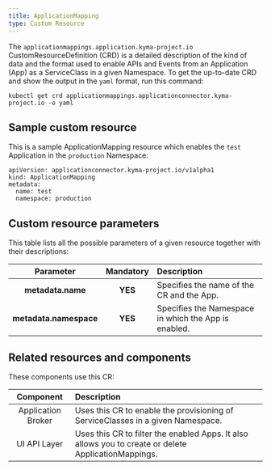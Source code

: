```yaml
---
title: ApplicationMapping
type: Custom Resource
---
```


The `applicationmappings.application.kyma-project.io` CustomResourceDefinition (CRD) is a detailed description of the kind of data and the format used to enable APIs and Events from an Application (App) as a ServiceClass in a given Namespace. To get the up-to-date CRD and show the output in the `yaml` format, run this command:

```
kubectl get crd applicationmappings.applicationconnector.kyma-project.io -o yaml
```

## Sample custom resource

This is a sample ApplicationMapping resource which enables the `test` Application in the `production` Namespace:

```
apiVersion: applicationconnector.kyma-project.io/v1alpha1
kind: ApplicationMapping
metadata:
  name: test
  namespace: production
```

## Custom resource parameters

This table lists all the possible parameters of a given resource together with their descriptions:

| Parameter   |      Mandatory      |  Description |
|:----------:|:-------------:|:------|
| **metadata.name** |    **YES**   | Specifies the name of the CR and the App. |
| **metadata.namespace** |    **YES**   | Specifies the Namespace in which the App is enabled. |

## Related resources and components

These components use this CR:

| Component   |   Description |
|:----------:|:------|
| Application Broker |  Uses this CR to enable the provisioning of ServiceClasses in a given Namespace. |
| UI API Layer | Uses this CR to filter the enabled Apps. It also allows you to create or delete ApplicationMappings. |
